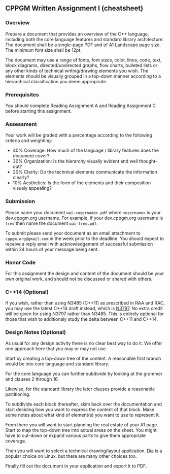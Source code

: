 ## CPPGM Written Assignment I (cheatsheet)

### Overview

Prepare a document that provides an overview of the C++ language, including both the core language features and standard library architecture. The document shall be a single-page PDF and of A1 Landscape page size. The minimum font size shall be 12pt.

The document may use a range of fonts, font sizes, color, lines, code, text, block diagrams, directed/undirected graphs, flow charts, bulleted lists or any other kinds of technical writing/drawing elements you wish. The elements should be visually grouped in a top-down manner according to a hierarchical classification you deem appropriate.

### Prerequisites

You should complete Reading Assignment A and Reading Assignment C before starting this assignment.

### Assessment

Your work will be graded with a percentage according to the following criteria and weighting:

*   40% Coverage: How much of the language / library features does the document cover?
*   30% Organization: Is the hierarchy visually evident and well thought-out?
*   20% Clarity: Do the technical elements communicate the information clearly?
*   10% Aesthetics: Is the form of the elements and their composition visualy appealing?

### Submission

Please name your document `wai-<username>.pdf` where `<username>` is your dev.cppgm.org username. For example, if your dev.cppgm.org username is `fred` then name the document `wai-fred.pdf`.

To submit please send your document as an email attachment to `cppgm.org@gmail.com` in the week prior to the deadline. You should expect to receive a reply email with acknowledgement of successful submission within 24 hours of your message being sent.

### Honor Code

For this assignment the design and content of the document should be your own original work, and should not be discussed or shared with others.

### C++14 (Optional)

If you wish, rather than using N3485 (C++11) as prescribed in RAA and RAC, you may use the latest C++14 draft instead, which is [N3797](http://www.open-std.org/jtc1/sc22/wg21/docs/papers/2013/n3797.pdf). No extra credit will be given for using N3797 rather than N3485\. This is entirely optional for those that wish to additionaly study the delta between C++11 and C++14.

### Design Notes (Optional)

As usual for any design activity there is no clear best way to do it. We offer one approach here that you may or may not use.

Start by creating a top-down tree of the content. A reasonable first branch would be into core language and standard library.

For the core language you can further subdivide by looking at the grammar and clauses 2 through 16.

Likewise, for the standard library the later clauses provide a reasonable partitioning.

To subdivide each block thereafter, skim back over the documentation and start deciding how you want to express the content of that block. Make some notes about what kind of element(s) you want to use to represent it.

From there you will want to start planning the real estate of your A1 page. Start to map the top-down tree into actual areas on the sheet. You might have to cut-down or expand various parts to give them appropriate coverage.

Then you will want to select a technical drawing/layout application. [Dia](http://dia-installer.de/) is a popular choice on Linux, but there are many other choices too.

Finally fill out the document in your application and export it to PDF.